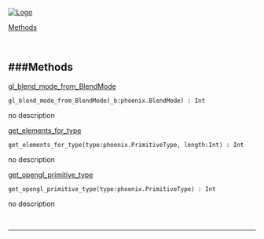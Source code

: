 
[![Logo](http://luxeengine.com/images/logo.png)](index.html)


[Methods](#Methods)   


&nbsp;   

<a class="lift" name="Methods" ></a>
###Methods   
---
<a class="lift" name="gl_blend_mode_from_BlendMode" href="#gl_blend_mode_from_BlendMode">gl_blend_mode_from_BlendMode</a>



    gl_blend_mode_from_BlendMode(_b:phoenix.BlendMode) : Int

<span class="small_desc_flat"> no description </span>   

<a class="lift" name="get_elements_for_type" href="#get_elements_for_type">get_elements_for_type</a>



    get_elements_for_type(type:phoenix.PrimitiveType, length:Int) : Int

<span class="small_desc_flat"> no description </span>   

<a class="lift" name="get_opengl_primitive_type" href="#get_opengl_primitive_type">get_opengl_primitive_type</a>



    get_opengl_primitive_type(type:phoenix.PrimitiveType) : Int

<span class="small_desc_flat"> no description </span>   



&nbsp;
&nbsp;
&nbsp;

---  


&nbsp;   
&nbsp;   